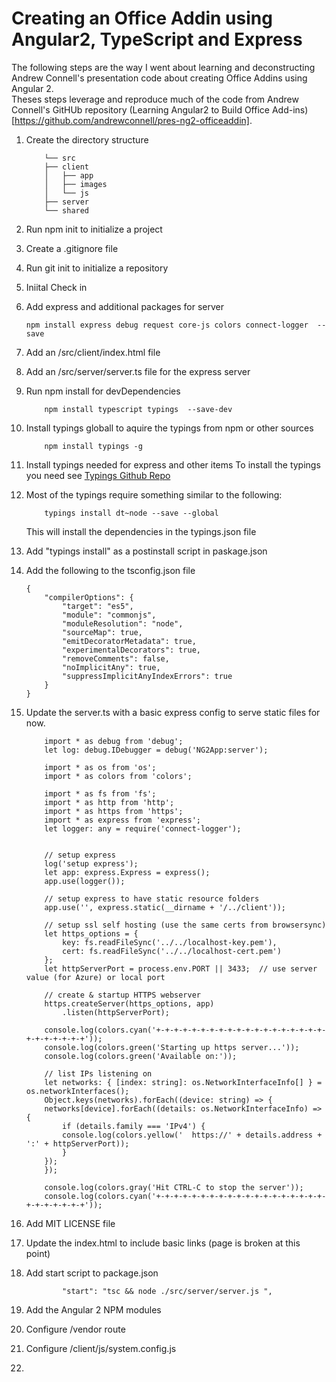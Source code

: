 # Creating an Office Addin using Angular2, TypeScript and Express
The following steps are the way I went about learning and deconstructing Andrew Connell's presentation code about creating Office Addins using Angular 2.  
Theses steps leverage and reproduce much of the code from Andrew Connell's GitHUb repository (Learning Angular2 to Build Office Add-ins)[https://github.com/andrewconnell/pres-ng2-officeaddin]. 
1. Create the directory structure 
    ```
        └── src
        ├── client
        │   ├── app
        │   ├── images
        │   └── js
        ├── server
        └── shared
    ```
2. Run npm init to initialize a project
3. Create a .gitignore file
4. Run git init to initialize a repository 
5. Iniital Check in 
6. Add express and additional packages for server
   ``` 
   npm install express debug request core-js colors connect-logger  --save
   ```
7. Add an /src/client/index.html file 
8. Add an /src/server/server.ts file for the express server
9. Run npm install for devDependencies 
    ```
        npm install typescript typings  --save-dev
    ```
10. Install typings globall to aquire the typings from npm or other sources
    ```
        npm install typings -g 
    ```
11. Install typings needed for express and other items 
To install the typings you need see [Typings Github Repo](https://github.com/typings/typings)
12. Most of the typings require something similar to the following:
    ```
        typings install dt~node --save --global
    ```

    This will install the dependencies in the typings.json file
13. Add "typings install" as a postinstall script in paskage.json
14. Add the following to the tsconfig.json file
    ```
    {
        "compilerOptions": {
            "target": "es5",
            "module": "commonjs",
            "moduleResolution": "node",
            "sourceMap": true,
            "emitDecoratorMetadata": true,
            "experimentalDecorators": true,
            "removeComments": false,
            "noImplicitAny": true,
            "suppressImplicitAnyIndexErrors": true
        }
    }

    ```
15. Update the server.ts with a basic express config to serve static files for now. 
    ```
        import * as debug from 'debug';
        let log: debug.IDebugger = debug('NG2App:server');

        import * as os from 'os';
        import * as colors from 'colors';

        import * as fs from 'fs';
        import * as http from 'http';
        import * as https from 'https';
        import * as express from 'express';
        let logger: any = require('connect-logger');


        // setup express
        log('setup express');
        let app: express.Express = express();
        app.use(logger());

        // setup express to have static resource folders
        app.use('', express.static(__dirname + '/../client'));

        // setup ssl self hosting (use the same certs from browsersync)
        let https_options = {
            key: fs.readFileSync('../../localhost-key.pem'),
            cert: fs.readFileSync('../../localhost-cert.pem')
        };
        let httpServerPort = process.env.PORT || 3433;  // use server value (for Azure) or local port

        // create & startup HTTPS webserver
        https.createServer(https_options, app)
            .listen(httpServerPort);

        console.log(colors.cyan('+-+-+-+-+-+-+-+-+-+-+-+-+-+-+-+-+-+-+-+-+-+-+-+-+-+'));
        console.log(colors.green('Starting up https server...'));
        console.log(colors.green('Available on:'));

        // list IPs listening on
        let networks: { [index: string]: os.NetworkInterfaceInfo[] } = os.networkInterfaces();
        Object.keys(networks).forEach((device: string) => {
        networks[device].forEach((details: os.NetworkInterfaceInfo) => {
            if (details.family === 'IPv4') {
            console.log(colors.yellow('  https://' + details.address + ':' + httpServerPort));
            }
        });
        });

        console.log(colors.gray('Hit CTRL-C to stop the server'));
        console.log(colors.cyan('+-+-+-+-+-+-+-+-+-+-+-+-+-+-+-+-+-+-+-+-+-+-+-+-+-+'));

    ```
16. Add MIT LICENSE file 
17. Update the index.html to include basic links  (page is broken at this point)
18. Add start script to package.json
    ```
            "start": "tsc && node ./src/server/server.js ",
    ```
19. Add the Angular 2 NPM modules
20. Configure /vendor route
21. Configure /client/js/system.config.js 
22. 
